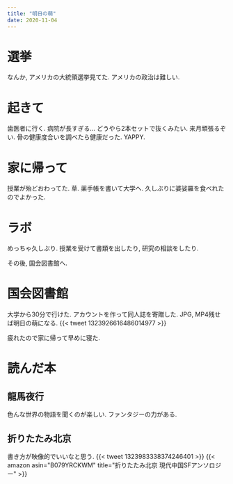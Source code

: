 ```yaml
---
title: "明日の萌"
date: 2020-11-04
---
```


# 選挙
なんか, アメリカの大統領選挙見てた. アメリカの政治は難しい.
# 起きて
歯医者に行く. 病院が長すぎる... どうやら2本セットで抜くみたい. 来月頑張るぞい. 骨の健康度合いを調べたら健康だった. YAPPY.

# 家に帰って
授業が殆どおわってた. 草. 薬手帳を書いて大学へ. 久しぶりに婆娑羅を食べれたのでよかった.

# ラボ
めっちゃ久しぶり. 授業を受けて書類を出したり, 研究の相談をしたり.

その後, 国会図書館へ.

# 国会図書館
大学から30分で行けた. アカウントを作って同人誌を寄贈した. JPG, MP4残せば明日の萌になる.
{{< tweet 1323926616486014977 >}}

疲れたので家に帰って早めに寝た.

# 読んだ本
## 龍馬夜行
色んな世界の物語を聞くのが楽しい. ファンタジーの力がある.
## 折りたたみ北京
書き方が映像的でいいなと思う.
{{< tweet 1323983338374246401 >}}
{{< amazon asin="B079YRCKWM" title="折りたたみ北京 現代中国SFアンソロジー" >}}
